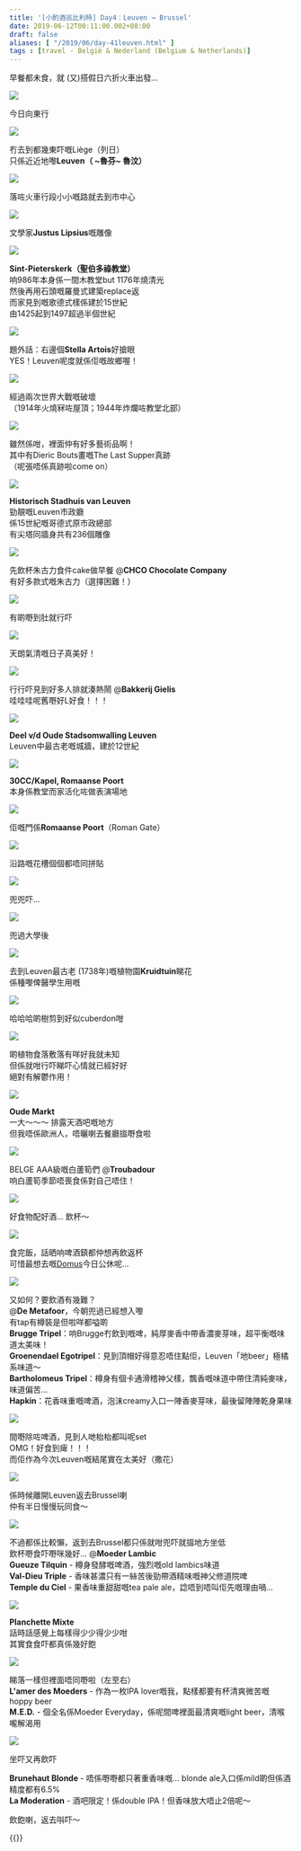```yaml
---
title: '[小酌酒巡比利時] Day4：Leuven → Brussel'
date: 2019-06-12T00:11:00.002+08:00
draft: false
aliases: [ "/2019/06/day-41leuven.html" ]
tags : [travel - België & Nederland (Belgium & Netherlands)]
---
```


早餐都未食，就 (又)搭假日六折火車出發...  

![](/images/belgium4z1.jpg)

今日向東行  

![](/images/belgium4z2.jpg)

冇去到都幾東吓嘅Liège（列日）  
只係近近地嚟**Leuven（ ~魯芬~ 魯汶）**  

![](/images/belgium4z3.jpg)

落咗火車行段小小嘅路就去到市中心  

![](/images/belgium4z4.jpg)

文學家**Justus Lipsius**嘅雕像  

![](/images/belgium4z5.jpg)

**Sint-Pieterskerk（聖伯多祿教堂）**  
响986年本身係一間木教堂but 1176年燒清光  
然後再用石頭嘅羅曼式建築replace返  
而家見到嘅歌德式樣係建於15世紀  
由1425起到1497超過半個世紀  

![](/images/belgium4z6.jpg)

題外話：右邊個**Stella Artois**好搶眼  
YES！Leuven呢度就係佢嘅故鄉喔！  

![](/images/belgium4z7.jpg)

經過兩次世界大戰嘅破壞  
（1914年火燒冧咗屋頂；1944年炸爛咗教堂北部）  

![](/images/belgium4z8.jpg)

雖然係咁，裡面仲有好多藝術品啊！  
其中有Dieric Bouts畫嘅The Last Supper真跡  
（呢張唔係真跡啦come on）  

![](/images/belgium4z9.jpg)

**Historisch Stadhuis van Leuven**  
勁靚嘅Leuven市政廳  
係15世紀嘅哥德式原市政總部  
有尖塔同牆身共有236個雕像  

![](/images/belgium4z10.jpg)

先飲杯朱古力食件cake做早餐 @**CHCO Chocolate Company**  
有好多款式嘅朱古力（選擇困難！）  

![](/images/belgium4z11.jpg)

有啲嘢到肚就行吓  

![](/images/belgium4z12.jpg)

天朗氣清嘅日子真美好！  

![](/images/belgium4z13.jpg)

行行吓見到好多人排就湊熱鬧 @**Bakkerij Gielis**  
哇哇哇呢舊嘢好L好食！！！  

![](/images/belgium4z14.jpg)

**Deel v/d Oude Stadsomwalling Leuven**  
Leuven中最古老嘅城牆，建於12世紀  

![](/images/belgium4z15.jpg)

**30CC/Kapel, Romaanse Poort**  
本身係教堂而家活化咗做表演場地  

![](/images/belgium4z16.jpg)

佢嘅門係**Romaanse Poort**（Roman Gate）  

![](/images/belgium4z17.jpg)

沿路嘅花槽個個都唔同拼貼  

![](/images/belgium4z18.jpg)

兜兜吓...  

![](/images/belgium4z19.jpg)

兜過大學後  

![](/images/belgium4z20.jpg)

去到Leuven最古老 (1738年)嘅植物園**Kruidtuin**睇花  
係種嚟俾醫學生用嘅  

![](/images/belgium4z21.jpg)

哈哈哈啲樹剪到好似cuberdon咁  

![](/images/belgium4z22.jpg)

啲植物食落敷落有咩好我就未知  
但係就咁行吓睇吓心情就已經好好  
絕對有解鬱作用！  

![](/images/belgium4z23.jpg)

**Oude Markt**  
一大～～～ 排露天酒吧嘅地方  
但我唔係歐洲人，唔曬喇去餐廳搵嘢食啦  

![](/images/belgium4z24.jpg)

BELGE AAA級嘅白蘆筍們 @**Troubadour**  
响白蘆筍季節唔喪食係對自己唔住！  

![](/images/belgium4z25.jpg)

好食物配好酒... 飲杯～  

![](/images/belgium4z26.jpg)

食完飯，話晒响啤酒鎮都仲想再飲返杯  
可惜最想去嘅[Domus](https://domusleuven.be/)今日公休呢...  

![](/images/belgium4z27.jpg)

又如何？要飲酒有幾難？  
@**De Metafoor**，今朝兜過已經想入嚟  
有tap有樽裝是但啦咩都嗌啲  
**Brugge Tripel**：响Brugge冇飲到嘅啤，純厚麥香中帶香濃麥芽味，超平衡嘅味道太美味！  
**Groenendael Egotripel**：見到頂帽好得意忍唔住點佢，Leuven「地beer」極橘系味道～  
**Bartholomeus Tripel**：樽身有個卡通滑稽神父樣，飄香嘅味道中帶住清純麥味，味道偏苦...  
**Hapkin**：花香味重嘅啤酒，泡沫creamy入口一陣香麥芽味，最後留陣陣乾身果味  

![](/images/belgium4z28.jpg)

間嘢除咗啤酒，見到人哋枱枱都叫呢set  
OMG！好食到痺！！！  
而佢作為今次Leuven嘅結尾實在太美好（撒花）  

![](/images/belgium4z29.jpg)

係時候離開Leuven返去Brussel喇  
仲有半日慢慢玩同食～  

![](/images/belgium4z30.jpg)

不過都係比較懶，返到去Brussel都只係就咁兜吓就搵地方坐低  
飲杯嘢食吓嘢咪幾好... @**Moeder Lambic**  
**Gueuze Tilquin** - 樽身發酵嘅啤酒，強烈嘅old lambics味道  
**Val-Dieu Triple** - 香味甚濃只有一絲苦後勁帶酒精味嘅神父修道院啤  
**Temple du Ciel** - 果香味重甜甜嘅tea pale ale，諗唔到唔叫佢先嘅理由喎...  
  

![](/images/belgium4z31.jpg)

**Planchette Mixte**  
話時話感覺上每樣得少少得少少咁  
其實食食吓都真係幾好飽  

![](/images/belgium4z32.jpg)

睇落一樣但裡面唔同嘢啦（左至右）  
**L'amer des Moeders** - 作為一枚IPA lover嘅我，點樣都要有杯清爽微苦嘅hoppy beer  
**M.E.D.** - 個全名係Moeder Everyday，係呢間啤裡面最清爽嘅light beer，清喉嚨解渴用  

![](/images/belgium4z33.jpg)

坐吓又再飲吓  
  
**Brunehaut Blonde** - 唔係嘢嘢都只著重香味嘅... blonde ale入口係mild啲但係酒精度都有6.5%  
**La Moderation** - 酒吧限定！係double IPA！但香味放大唔止2倍呢～  
  
  
飲飽喇，返去唞吓～  
  
{{<belgium>}}  
